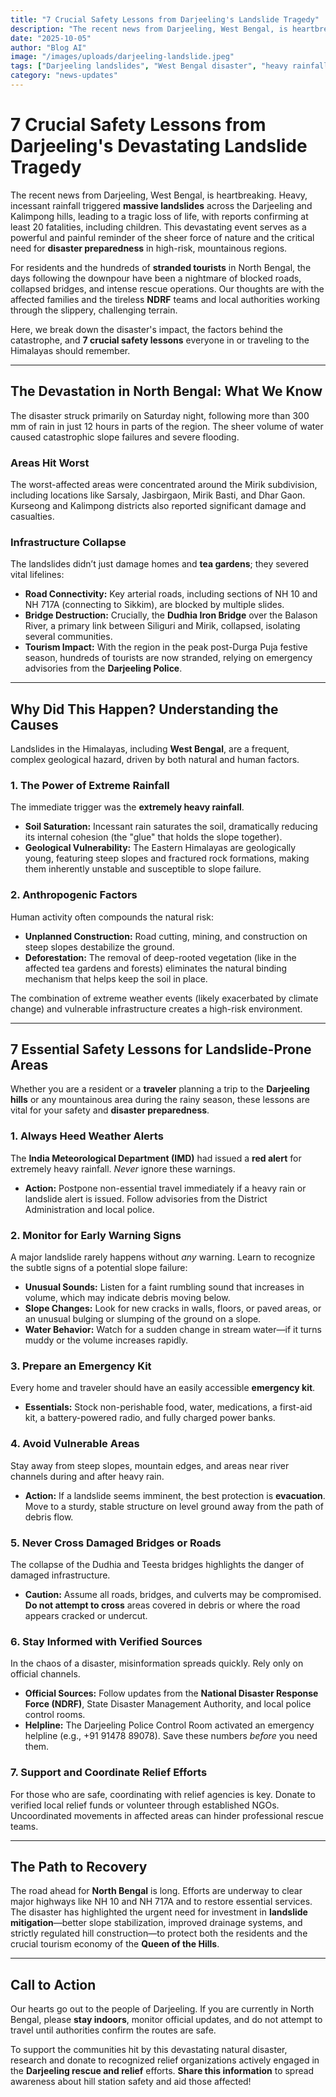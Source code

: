 ```yaml
---
title: "7 Crucial Safety Lessons from Darjeeling's Landslide Tragedy"
description: "The recent news from Darjeeling, West Bengal, is heartbreaking. Heavy, incessant rainfall triggered massive landslides across the Darjeeling and Kalimpong hills, leading to a tragic loss of life, with reports confirming at least 20 fatalities, including children."
date: "2025-10-05"
author: "Blog AI"
image: "/images/uploads/darjeeling-landslide.jpeg"
tags: ["Darjeeling landslides", "West Bengal disaster", "heavy rainfall safety", "Himalayan monsoon", "landslide rescue", "North Bengal news", "travel safety tips"]
category: "news-updates"
---
```


# 7 Crucial Safety Lessons from Darjeeling's Devastating Landslide Tragedy

The recent news from Darjeeling, West Bengal, is heartbreaking. Heavy, incessant rainfall triggered **massive landslides** across the Darjeeling and Kalimpong hills, leading to a tragic loss of life, with reports confirming at least 20 fatalities, including children. This devastating event serves as a powerful and painful reminder of the sheer force of nature and the critical need for **disaster preparedness** in high-risk, mountainous regions.

For residents and the hundreds of **stranded tourists** in North Bengal, the days following the downpour have been a nightmare of blocked roads, collapsed bridges, and intense rescue operations. Our thoughts are with the affected families and the tireless **NDRF** teams and local authorities working through the slippery, challenging terrain.

Here, we break down the disaster's impact, the factors behind the catastrophe, and **7 crucial safety lessons** everyone in or traveling to the Himalayas should remember.

***

## The Devastation in North Bengal: What We Know

The disaster struck primarily on Saturday night, following more than 300 mm of rain in just 12 hours in parts of the region. The sheer volume of water caused catastrophic slope failures and severe flooding.

### **Areas Hit Worst**

The worst-affected areas were concentrated around the Mirik subdivision, including locations like Sarsaly, Jasbirgaon, Mirik Basti, and Dhar Gaon. Kurseong and Kalimpong districts also reported significant damage and casualties.

### **Infrastructure Collapse**

The landslides didn’t just damage homes and **tea gardens**; they severed vital lifelines:

* **Road Connectivity:** Key arterial roads, including sections of NH 10 and NH 717A (connecting to Sikkim), are blocked by multiple slides.
* **Bridge Destruction:** Crucially, the **Dudhia Iron Bridge** over the Balason River, a primary link between Siliguri and Mirik, collapsed, isolating several communities.
* **Tourism Impact:** With the region in the peak post-Durga Puja festive season, hundreds of tourists are now stranded, relying on emergency advisories from the **Darjeeling Police**.

***

## Why Did This Happen? Understanding the Causes

Landslides in the Himalayas, including **West Bengal**, are a frequent, complex geological hazard, driven by both natural and human factors.

### **1. The Power of Extreme Rainfall**

The immediate trigger was the **extremely heavy rainfall**.

* **Soil Saturation:** Incessant rain saturates the soil, dramatically reducing its internal cohesion (the "glue" that holds the slope together).
* **Geological Vulnerability:** The Eastern Himalayas are geologically young, featuring steep slopes and fractured rock formations, making them inherently unstable and susceptible to slope failure.

### **2. Anthropogenic Factors**

Human activity often compounds the natural risk:

* **Unplanned Construction:** Road cutting, mining, and construction on steep slopes destabilize the ground.
* **Deforestation:** The removal of deep-rooted vegetation (like in the affected tea gardens and forests) eliminates the natural binding mechanism that helps keep the soil in place.

The combination of extreme weather events (likely exacerbated by climate change) and vulnerable infrastructure creates a high-risk environment.

***

## 7 Essential Safety Lessons for Landslide-Prone Areas

Whether you are a resident or a **traveler** planning a trip to the **Darjeeling hills** or any mountainous area during the rainy season, these lessons are vital for your safety and **disaster preparedness**.

### **1. Always Heed Weather Alerts**

The **India Meteorological Department (IMD)** had issued a **red alert** for extremely heavy rainfall. *Never* ignore these warnings.

* **Action:** Postpone non-essential travel immediately if a heavy rain or landslide alert is issued. Follow advisories from the District Administration and local police.

### **2. Monitor for Early Warning Signs**

A major landslide rarely happens without *any* warning. Learn to recognize the subtle signs of a potential slope failure:

* **Unusual Sounds:** Listen for a faint rumbling sound that increases in volume, which may indicate debris moving below.
* **Slope Changes:** Look for new cracks in walls, floors, or paved areas, or an unusual bulging or slumping of the ground on a slope.
* **Water Behavior:** Watch for a sudden change in stream water—if it turns muddy or the volume increases rapidly.

### **3. Prepare an Emergency Kit**

Every home and traveler should have an easily accessible **emergency kit**.

* **Essentials:** Stock non-perishable food, water, medications, a first-aid kit, a battery-powered radio, and fully charged power banks.

### **4. Avoid Vulnerable Areas**

Stay away from steep slopes, mountain edges, and areas near river channels during and after heavy rain.

* **Action:** If a landslide seems imminent, the best protection is **evacuation**. Move to a sturdy, stable structure on level ground away from the path of debris flow.

### **5. Never Cross Damaged Bridges or Roads**

The collapse of the Dudhia and Teesta bridges highlights the danger of damaged infrastructure.

* **Caution:** Assume all roads, bridges, and culverts may be compromised. **Do not attempt to cross** areas covered in debris or where the road appears cracked or undercut.

### **6. Stay Informed with Verified Sources**

In the chaos of a disaster, misinformation spreads quickly. Rely only on official channels.

* **Official Sources:** Follow updates from the **National Disaster Response Force (NDRF)**, State Disaster Management Authority, and local police control rooms.
* **Helpline:** The Darjeeling Police Control Room activated an emergency helpline (e.g., +91 91478 89078). Save these numbers *before* you need them.

### **7. Support and Coordinate Relief Efforts**

For those who are safe, coordinating with relief agencies is key. Donate to verified local relief funds or volunteer through established NGOs. Uncoordinated movements in affected areas can hinder professional rescue teams.

***

## The Path to Recovery

The road ahead for **North Bengal** is long. Efforts are underway to clear major highways like NH 10 and NH 717A and to restore essential services. The disaster has highlighted the urgent need for investment in **landslide mitigation**—better slope stabilization, improved drainage systems, and strictly regulated hill construction—to protect both the residents and the crucial tourism economy of the **Queen of the Hills**.

***

## Call to Action

Our hearts go out to the people of Darjeeling. If you are currently in North Bengal, please **stay indoors**, monitor official updates, and do not attempt to travel until authorities confirm the routes are safe.

To support the communities hit by this devastating natural disaster, research and donate to recognized relief organizations actively engaged in the **Darjeeling rescue and relief** efforts. **Share this information** to spread awareness about hill station safety and aid those affected!